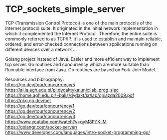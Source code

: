 # TCP_sockets_simple_server

TCP (Transmission Control Protocol) is one of the main protocols of the Internet protocol suite. 
It originated in the initial network implementation in which it complemented the Internet Protocol. 
Therefore, the entire suite is commonly referred to as TCP/IP.
It is used to establish and maintain reliable, ordered, and error-checked connections between applications running on different devices over a network
...


Golang project instead of Java. 
Easier and more efficient way to implement tcp server. 
Go routines and concurrency which are more suitable than Runnable interface from Java.
Go routines are based on Fork-Join Model.


Resources and bibliography:  
https://go.dev/tour/concurrency/5  
https://ai.ia.agh.edu.pl/pl:dydaktyka:unix:lab_prog_siec
https://home.agh.edu.pl/~balis/dydakt/sr/lab/gniazda2009.pdf
https://pkg.go.dev/net  
https://go.dev/tour/concurrency/1  
https://go.dev/tour/concurrency/2  
https://go.dev/tour/concurrency/3  
https://www.youtube.com/watch?v=qyM8Pi1KiiM  
https://golangr.com/socket-server/  
https://www.developer.com/languages/intro-socket-programming-go/